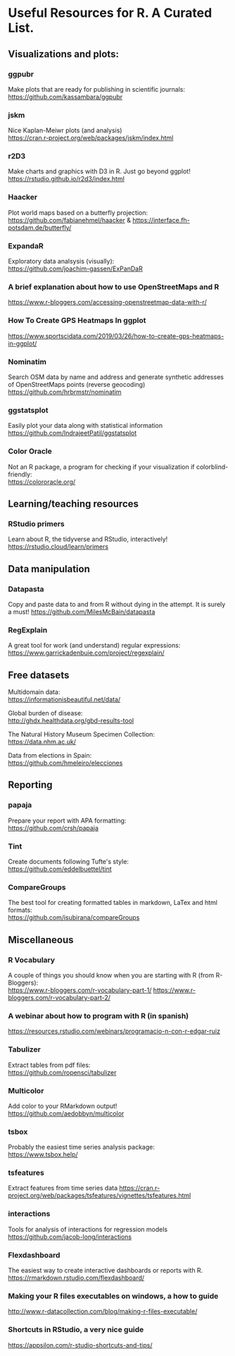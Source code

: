 # Useful Resources for R. A Curated List.

## Visualizations and plots:

###  ggpubr  
Make plots that are ready for publishing in scientific journals:  
https://github.com/kassambara/ggpubr

### jskm
Nice Kaplan-Meiwr plots (and analysis)  
https://cran.r-project.org/web/packages/jskm/index.html

### r2D3
Make charts and graphics with D3 in R. Just go beyond ggplot!  
https://rstudio.github.io/r2d3/index.html

### Haacker
Plot world maps based on a butterfly projection:   
https://github.com/fabianehmel/haacker & https://interface.fh-potsdam.de/butterfly/

### ExpandaR
Exploratory data analsysis (visually):  
https://github.com/joachim-gassen/ExPanDaR

### A brief explanation about how to use OpenStreetMaps and R  
https://www.r-bloggers.com/accessing-openstreetmap-data-with-r/

### How To Create GPS Heatmaps In ggplot  
https://www.sportscidata.com/2019/03/26/how-to-create-gps-heatmaps-in-ggplot/

### Nominatim
Search OSM data by name and address and generate synthetic addresses of OpenStreetMaps points (reverse geocoding)  
https://github.com/hrbrmstr/nominatim

### ggstatsplot  
Easily plot your data along with statistical information 
https://github.com/IndrajeetPatil/ggstatsplot  

### Color Oracle
Not an R package, a program for checking if your visualization if colorblind-friendly:  
https://colororacle.org/

## Learning/teaching resources
### RStudio primers    
Learn about R, the tidyverse and RStudio, interactively!
https://rstudio.cloud/learn/primers

## Data manipulation  

### Datapasta  
Copy and paste data to and from R without dying in the attempt. It is surely a must!
https://github.com/MilesMcBain/datapasta  

### RegExplain  
A great tool for work (and understand) regular expressions:  
https://www.garrickadenbuie.com/project/regexplain/

## Free datasets

Multidomain data:  
https://informationisbeautiful.net/data/

Global burden of disease:  
http://ghdx.healthdata.org/gbd-results-tool

The Natural History Museum Specimen Collection:  
https://data.nhm.ac.uk/

Data from elections in Spain:  
https://github.com/hmeleiro/elecciones

## Reporting  

### papaja  
Prepare your report with APA formatting:  
https://github.com/crsh/papaja  

### Tint  
Create documents following Tufte's style:  
https://github.com/eddelbuettel/tint

### CompareGroups
The best tool for creating formatted tables in markdown, LaTex and html formats:    
https://github.com/isubirana/compareGroups

## Miscellaneous  

### R Vocabulary
A couple of things you should know when you are starting with R (from R-Bloggers):  
https://www.r-bloggers.com/r-vocabulary-part-1/
https://www.r-bloggers.com/r-vocabulary-part-2/

### A webinar about how to program with R (in spanish)
https://resources.rstudio.com/webinars/programacio-n-con-r-edgar-ruiz

### Tabulizer
Extract tables from pdf files:  
https://github.com/ropensci/tabulizer

### Multicolor
Add color to your RMarkdown output!  
https://github.com/aedobbyn/multicolor

### tsbox  
Probably the easiest time series analysis package:  
https://www.tsbox.help/ 

### tsfeatures  
Extract features from time series data
https://cran.r-project.org/web/packages/tsfeatures/vignettes/tsfeatures.html

### interactions
Tools for analysis of interactions for regression models  
https://github.com/jacob-long/interactions

### Flexdashboard
The easiest way to create interactive dashboards or reports with R.  
https://rmarkdown.rstudio.com/flexdashboard/



### Making your R files executables on windows, a how to guide  
http://www.r-datacollection.com/blog/making-r-files-executable/

### Shortcuts in RStudio, a very nice guide  
https://appsilon.com/r-studio-shortcuts-and-tips/



